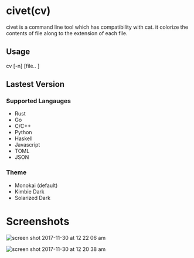 # civet(cv)
civet is a command line tool which has compatibility with cat. it colorize the contents of file along to the extension of each file.

## Usage
cv [-n] [file.. ]

## Lastest Version
###  Supported Langauges
* Rust
* Go
* C/C++
* Python
* Haskell
* Javascript
* TOML
* JSON

### Theme
* Monokai (default)
* Kimbie Dark
* Solarized Dark

# Screenshots
![screen shot 2017-11-30 at 12 22 06 am](https://user-images.githubusercontent.com/6007810/33382607-85e36b4e-d564-11e7-8f91-80c635eb0a79.png)

![screen shot 2017-11-30 at 12 20 38 am](https://user-images.githubusercontent.com/6007810/33382544-61d8c44c-d564-11e7-8edd-58189b3f684b.png)
